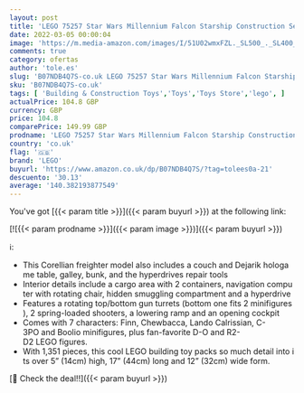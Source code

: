 ```yaml
---
layout: post
title: 'LEGO 75257 Star Wars Millennium Falcon Starship Construction Set  with Finn  Chewbacca  Lando Calrissian  Boolio  C-3PO  R2-D2 and D-O  The Rise of Skywalker Collection'
date: 2022-03-05 00:00:04
image: 'https://m.media-amazon.com/images/I/51U02wmxFZL._SL500_._SL400_.jpg'
comments: true
category: ofertas
author: 'tole.es'
slug: 'B07NDB4Q7S-co.uk LEGO 75257 Star Wars Millennium Falcon Starship...'
sku: 'B07NDB4Q7S-co.uk'
tags: [ 'Building & Construction Toys','Toys','Toys Store','lego', ]
actualPrice: 104.8 GBP
currency: GBP
price: 104.8
comparePrice: 149.99 GBP
prodname: 'LEGO 75257 Star Wars Millennium Falcon Starship Construction Set  with Finn  Chewbacca  Lando Calrissian  Boolio  C-3PO  R2-D2 and D-O  The Rise of Skywalker Collection'
country: 'co.uk'
flag: '🇬🇧'
brand: 'LEGO'
buyurl: 'https://www.amazon.co.uk/dp/B07NDB4Q7S/?tag=tolees0a-21'
descuento: '30.13'
average: '140.382193877549'
---
```


You've got [{{< param title >}}]({{< param buyurl >}}) at the following link:

[![{{< param prodname >}}]({{< param image >}})]({{< param buyurl >}})

ℹ️:

- This Corellian freighter model also includes a couch and Dejarik hologame table, galley, bunk, and the hyperdrives repair tools
- Interior details include a cargo area with 2 containers, navigation computer with rotating chair, hidden smuggling compartment and a hyperdrive
- Features a rotating top/bottom gun turrets (bottom one fits 2 minifigures), 2 spring-loaded shooters, a lowering ramp and an opening cockpit
- Comes with 7 characters: Finn, Chewbacca, Lando Calrissian, C-3PO and Boolio minifigures, plus fan-favorite D-O and R2-D2 LEGO figures.
- With 1,351 pieces, this cool LEGO building toy packs so much detail into its over 5” (14cm) high, 17” (44cm) long and 12” (32cm) wide form.

[🛒 Check the deal!!]({{< param buyurl >}})
